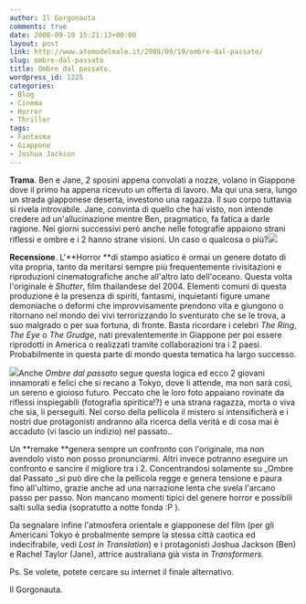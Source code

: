 ```yaml
---
author: Il Gorgonauta
comments: true
date: 2008-09-19 15:21:13+00:00
layout: post
link: http://www.atomodelmale.it/2008/09/19/ombre-dal-passato/
slug: ombre-dal-passato
title: Ombre dal passato.
wordpress_id: 1225
categories:
- Blog
- Cinema
- Horror
- Thriller
tags:
- Fantasma
- Giappone
- Joshua Jackson
---
```


**Trama**. Ben e Jane, 2 sposini appena convolati a nozze, volano in Giappone dove il primo ha appena ricevuto un offerta di lavoro. Ma qui una sera, lungo un strada giapponese deserta, investono una ragazza. Il suo corpo tuttavia si rivela introvabile. Jane, convinta di quello che hai visto, non intende credere ad un'allucinazione mentre Ben, pragmatico, fa fatica a darle ragione. Nei giorni successivi però anche nelle fotografie appaiono strani riflessi e ombre e i 2 hanno strane visioni. Un caso o qualcosa o più?![](http://www.atomodelmale.it/wp-content/uploads/2008/10/shutter_08.jpg)

**Recensione**. L'**Horror **di stampo asiatico è ormai un genere dotato di vita propria, tanto da meritarsi sempre più frequentemente rivisitazioni e riproduzioni cinematografiche anche all'altro lato dell'oceano. Questa volta l'originale è _Shutter_, film thailandese del 2004. Elementi comuni di questa produzione è la presenza di spiriti, fantasmi, inquietanti figure umane demoniache o deformi che improvvisamente prendono vita e giungono o ritornano nel mondo dei vivi terrorizzando lo sventurato che se le trova, a suo malgrado o per sua fortuna, di fronte. Basta ricordare i celebri _The Ring_, _The Eye_ o _The Grudge_, nati prevalentemente in Giappone per poi essere riprodotti in America o realizzati tramite collaborazioni tra i 2 paesi. Probabilmente in questa parte di mondo questa tematica ha largo successo.

<!-- more -->


![](http://www.atomodelmale.it/wp-content/uploads/2008/10/ombre-dal-passato-300x199.jpg)Anche _Ombre dal passato_ segue questa logica ed ecco 2 giovani innamorati e felici che si recano a Tokyo, dove li attende, ma non sarà così, un sereno e gioioso futuro. Peccato che le loro foto appaiano rovinate da riflessi inspiegabili (fotografia spiritica!?) e una strana ragazza, morta o viva che sia, li perseguiti. Nel corso della pellicola il mistero si intensificherà e i nostri due protagonisti andranno alla ricerca della verità e di cosa mai è accaduto (vi lascio un indizio) nel passato..

Un **remake **genera sempre un confronto con l'originale, ma non avendolo visto non posso pronunciarmi. Altri invece potranno eseguire un confronto e sancire il migliore tra i 2. Concentrandosi solamente su _Ombre dal Passato _si può dire che la pellicola regge e genera tensione e paura fino all'ultimo, grazie anche ad una narrazione lenta che svela l'arcano passo per passo. Non mancano momenti tipici del genere horror e possibili salti sulla sedia (sopratutto a notte fonda :P ).

Da segnalare infine l'atmosfera orientale e giapponese del film (per gli Americani Tokyo è probalmente sempre la stessa città caotica ed indecifrabile, vedi _Lost in Translation_) e i protagonisti  Joshua Jackson (Ben) e Rachel Taylor (Jane), attrice australiana già vista in _Transformers._

Ps. Se volete, potete cercare su internet il finale alternativo.

Il Gorgonauta.
